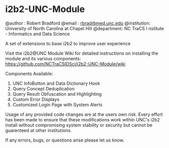 # i2b2-UNC-Module
@author : Robert Bradford
@email : rbrad@med.unc.edu
@institution: University of North Carolina at Chapel Hill
@department: NC TraCS I nstitute - Informatics and Data Science

A set of extensions to base i2b2 to improve user experience


Visit the i2b2@UNC Module Wiki for detailed instructions on installing the module and its various components:
https://github.com/NCTraCSIDSci/i2b2-UNC-Module/wiki

Components Available:
1. UNC InfoButton and Data Dictionary Hook
2. Query Concept Deduplication
3. Query Result Obfuscation and Highlighting
4. Custom Error Displays
5. Customized Login Page with System Alerts

Usage of any provided code changes are at the users own risk. Every effort has been made to ensure that these modifications work within UNC's i2b2 install without compromising system stability or security but cannot be guarenteed at other institutions.

If any errors, bugs, or questions arise please let us know.
